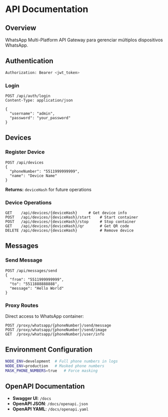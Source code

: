 # API Documentation

## Overview

WhatsApp Multi-Platform API Gateway para gerenciar múltiplos dispositivos WhatsApp.

## Authentication

```bash
Authorization: Bearer <jwt_token>
```

### Login
```http
POST /api/auth/login
Content-Type: application/json

{
  "username": "admin",
  "password": "your_password"
}
```

## Devices

### Register Device
```http
POST /api/devices
{
  "phoneNumber": "5511999999999",
  "name": "Device Name"
}
```
**Returns:** `deviceHash` for future operations

### Device Operations
```http
GET    /api/devices/{deviceHash}     # Get device info
POST   /api/devices/{deviceHash}/start    # Start container
POST   /api/devices/{deviceHash}/stop     # Stop container
GET    /api/devices/{deviceHash}/qr       # Get QR code
DELETE /api/devices/{deviceHash}          # Remove device
```

## Messages

### Send Message
```http
POST /api/messages/send
{
  "from": "5511999999999",
  "to": "5511888888888", 
  "message": "Hello World"
}
```

### Proxy Routes
Direct access to WhatsApp container:
```http
POST /proxy/whatsapp/{phoneNumber}/send/message
POST /proxy/whatsapp/{phoneNumber}/send/image
GET  /proxy/whatsapp/{phoneNumber}/user/info
```

## Environment Configuration

```bash
NODE_ENV=development  # Full phone numbers in logs
NODE_ENV=production   # Masked phone numbers
MASK_PHONE_NUMBERS=true   # Force masking
```

## OpenAPI Documentation

- **Swagger UI**: `/docs`
- **OpenAPI JSON**: `/docs/openapi.json`
- **OpenAPI YAML**: `/docs/openapi.yaml`